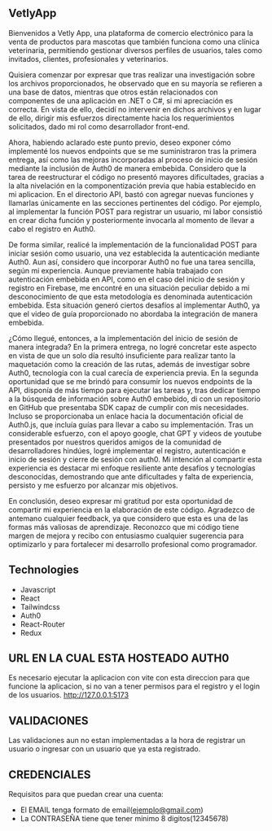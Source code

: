 ## VetlyApp
Bienvenidos a Vetly App, una plataforma de comercio electrónico para la venta de productos para mascotas que también funciona como una clínica veterinaria, permitiendo gestionar diversos perfiles de usuarios, tales como invitados, clientes, profesionales y veterinarios.

Quisiera comenzar por expresar que tras realizar una investigación sobre los archivos proporcionados, he observado que en su mayoría se refieren a una base de datos, mientras que otros están relacionados con componentes de una aplicación en .NET o C#, si mi apreciación es correcta. En vista de ello, decidí no intervenir en dichos archivos y en lugar de ello, dirigir mis esfuerzos directamente hacia los requerimientos solicitados, dado mi rol como desarrollador front-end.

Ahora, habiendo aclarado este punto previo, deseo exponer cómo implementé los nuevos endpoints que se me suministraron tras la primera entrega, así como las mejoras incorporadas al proceso de inicio de sesión mediante la inclusión de Auth0 de manera embebida. Considero que la tarea de reestructurar el código no presentó mayores dificultades, gracias a la alta nivelación en la componentización previa que habia establecido en mi aplicacion. En el directorio API, bastó con agregar nuevas funciones y llamarlas únicamente en las secciones pertinentes del código. Por ejemplo, al implementar la función POST para registrar un usuario, mi labor consistió en crear dicha función y posteriormente invocarla al momento de llevar a cabo el registro en Auth0.

De forma similar, realicé la implementación de la funcionalidad POST para iniciar sesión como usuario, una vez establecida la autenticación mediante Auth0. Aun así, considero que incorporar Auth0 no fue una tarea sencilla, según mi experiencia. Aunque previamente había trabajado con autenticación embebida en API, como en el caso del inicio de sesión y registro en Firebase, me encontré en una situación peculiar debido a mi desconocimiento de que esta metodología es denominada autenticación embebida. Esta situación generó ciertos desafíos al implementar Auth0, ya que el video de guía proporcionado no abordaba la integración de manera embebida.

¿Cómo llegué, entonces, a la implementación del inicio de sesión de manera integrada? En la primera entrega, no logré concretar este aspecto en vista de que un solo día resultó insuficiente para realizar tanto la maquetación como la creación de las rutas, además de investigar sobre Auth0, tecnología con la cual carecía de experiencia previa. En la segunda oportunidad que se me brindó para consumir los nuevos endpoints de la API, disponía de más tiempo para ejecutar las tareas y, tras dedicar tiempo a la búsqueda de información sobre Auth0 embebido, di con un repositorio en GitHub que presentaba SDK capaz de cumplir con mis necesidades. Incluso se proporcionaba un enlace hacia la documentación oficial de Auth0.js, que incluía guías para llevar a cabo su implementación. Tras un considerable esfuerzo, con el apoyo google, chat GPT y videos de youtube presentados por nuestros queridos amigos de la comunidad de desarrolladores hindúes, logré implementar el registro, autenticación e inicio de sesión y cierre de sesión con auth0. Mi intención al compartir esta experiencia es destacar mi enfoque resiliente ante desafíos y tecnologías desconocidas, demostrando que ante dificultades y falta de experiencia, persisto y me esfuerzo por alcanzar mis objetivos.

En conclusión, deseo expresar mi gratitud por esta oportunidad de compartir mi experiencia en la elaboración de este código. Agradezco de antemano cualquier feedback, ya que considero que esta es una de las formas más valiosas de aprendizaje. Reconozco que mi código tiene margen de mejora y recibo con entusiasmo cualquier sugerencia para optimizarlo y para fortalecer mi desarrollo profesional como programador.

## Technologies

- Javascript
- React
- Tailwindcss
- Auth0
- React-Router
- Redux

## URL EN LA CUAL ESTA HOSTEADO AUTH0
Es necesario ejecutar la aplicacion con vite con esta direccion para que funcione la aplicacion, si no van a tener permisos para el registro y el login de los usuarios.
 http://127.0.0.1:5173

## VALIDACIONES
Las validaciones aun no estan implementadas a la hora de registrar un usuario o ingresar con un usuario que ya esta registrado.

## CREDENCIALES
Requisitos para que puedan crear una cuenta: 
- El EMAIL tenga formato de email(ejemplo@gmail.com)
- La CONTRASEÑA tiene que tener minimo 8 digitos(12345678)
